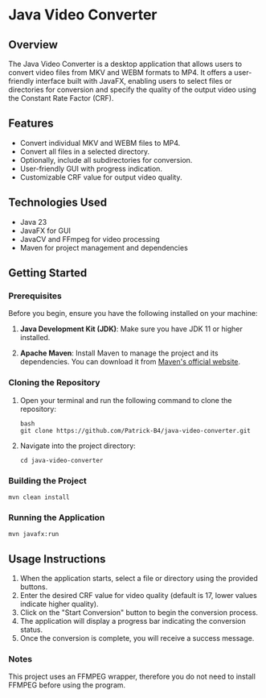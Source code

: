 # Java Video Converter

## Overview

The Java Video Converter is a desktop application that allows users to convert video files from MKV and WEBM formats to MP4. It offers a user-friendly interface built with JavaFX, enabling users to select files or directories for conversion and specify the quality of the output video using the Constant Rate Factor (CRF).

## Features

- Convert individual MKV and WEBM files to MP4.
- Convert all files in a selected directory.
- Optionally, include all subdirectories for conversion.
- User-friendly GUI with progress indication.
- Customizable CRF value for output video quality.

## Technologies Used

- Java 23
- JavaFX for GUI
- JavaCV and FFmpeg for video processing
- Maven for project management and dependencies

## Getting Started

### Prerequisites

Before you begin, ensure you have the following installed on your machine:

1. **Java Development Kit (JDK)**: Make sure you have JDK 11 or higher installed.

2. **Apache Maven**: Install Maven to manage the project and its dependencies. You can download it from [Maven's official website](https://maven.apache.org/download.cgi).

### Cloning the Repository

1. Open your terminal and run the following command to clone the repository:

   ```
   bash
   git clone https://github.com/Patrick-B4/java-video-converter.git
   ```
2. Navigate into the project directory:
    ```
    cd java-video-converter
    ```
### Building the Project
    
    mvn clean install
    
### Running the Application
    
    mvn javafx:run
    
## Usage Instructions
1. When the application starts, select a file or directory using the provided buttons.
2. Enter the desired CRF value for video quality (default is 17, lower values indicate higher quality).
3. Click on the "Start Conversion" button to begin the conversion process.
4. The application will display a progress bar indicating the conversion status.
5. Once the conversion is complete, you will receive a success message.

### Notes
This project uses an FFMPEG wrapper, therefore you do not need to install FFMPEG before using the program.
